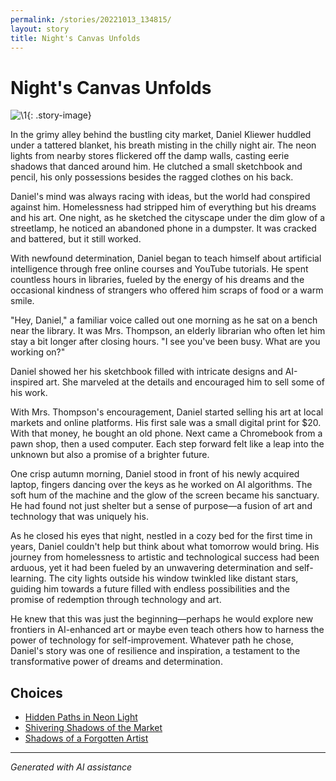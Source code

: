 ```yaml
---
permalink: /stories/20221013_134815/
layout: story
title: Night's Canvas Unfolds
---
```


# Night's Canvas Unfolds

![\1](/input_images/20221013_134815){: .story-image}

In the grimy alley behind the bustling city market, Daniel Kliewer huddled under a tattered blanket, his breath misting in the chilly night air. The neon lights from nearby stores flickered off the damp walls, casting eerie shadows that danced around him. He clutched a small sketchbook and pencil, his only possessions besides the ragged clothes on his back.

Daniel's mind was always racing with ideas, but the world had conspired against him. Homelessness had stripped him of everything but his dreams and his art. One night, as he sketched the cityscape under the dim glow of a streetlamp, he noticed an abandoned phone in a dumpster. It was cracked and battered, but it still worked.

With newfound determination, Daniel began to teach himself about artificial intelligence through free online courses and YouTube tutorials. He spent countless hours in libraries, fueled by the energy of his dreams and the occasional kindness of strangers who offered him scraps of food or a warm smile.

"Hey, Daniel," a familiar voice called out one morning as he sat on a bench near the library. It was Mrs. Thompson, an elderly librarian who often let him stay a bit longer after closing hours. "I see you've been busy. What are you working on?"

Daniel showed her his sketchbook filled with intricate designs and AI-inspired art. She marveled at the details and encouraged him to sell some of his work.

With Mrs. Thompson's encouragement, Daniel started selling his art at local markets and online platforms. His first sale was a small digital print for $20. With that money, he bought an old phone. Next came a Chromebook from a pawn shop, then a used computer. Each step forward felt like a leap into the unknown but also a promise of a brighter future.

One crisp autumn morning, Daniel stood in front of his newly acquired laptop, fingers dancing over the keys as he worked on AI algorithms. The soft hum of the machine and the glow of the screen became his sanctuary. He had found not just shelter but a sense of purpose—a fusion of art and technology that was uniquely his.

As he closed his eyes that night, nestled in a cozy bed for the first time in years, Daniel couldn't help but think about what tomorrow would bring. His journey from homelessness to artistic and technological success had been arduous, yet it had been fueled by an unwavering determination and self-learning. The city lights outside his window twinkled like distant stars, guiding him towards a future filled with endless possibilities and the promise of redemption through technology and art.

He knew that this was just the beginning—perhaps he would explore new frontiers in AI-enhanced art or maybe even teach others how to harness the power of technology for self-improvement. Whatever path he chose, Daniel's story was one of resilience and inspiration, a testament to the transformative power of dreams and determination.


## Choices

* [Hidden Paths in Neon Light](/stories/20221014_124553)
* [Shivering Shadows of the Market](/stories/20221113_161526)
* [Shadows of a Forgotten Artist](/stories/326218428_5882108565159414_5579593452106029515_n)


---
*Generated with AI assistance*
